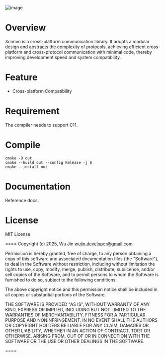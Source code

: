 ![image](https://github.com/wujin1989/Xcomm/tree/main/docs/images/Xcomm-logo.png)

# Overview
Xcomm is a cross-platform communication library. It adopts a modular design and abstracts the complexity of protocols, achieving efficient cross-platform and cross-protocol communication with minimal code, thereby improving development speed and system compatibility.

# Feature
- Cross-platform Compatibility

# Requirement
The compiler needs to support C11.


# Compile
    cmake -B out
    cmake --build out --config Release -j 8
    cmake --install out 

# Documentation
Reference docs.

# License
MIT License

====
Copyright (c) 2025, Wu Jin <wujin.developer@gmail.com>

Permission is hereby granted, free of charge, to any person obtaining a copy
of this software and associated documentation files (the "Software"), to
deal in the Software without restriction, including without limitation the
rights to use, copy, modify, merge, publish, distribute, sublicense, and/or
sell copies of the Software, and to permit persons to whom the Software is
furnished to do so, subject to the following conditions:

The above copyright notice and this permission notice shall be included in
all copies or substantial portions of the Software.

THE SOFTWARE IS PROVIDED "AS IS", WITHOUT WARRANTY OF ANY KIND, EXPRESS OR
IMPLIED, INCLUDING BUT NOT LIMITED TO THE WARRANTIES OF MERCHANTABILITY,
FITNESS FOR A PARTICULAR PURPOSE AND NONINFRINGEMENT. IN NO EVENT SHALL THE
AUTHORS OR COPYRIGHT HOLDERS BE LIABLE FOR ANY CLAIM, DAMAGES OR OTHER
LIABILITY, WHETHER IN AN ACTION OF CONTRACT, TORT OR OTHERWISE, ARISING
FROM, OUT OF OR IN CONNECTION WITH THE SOFTWARE OR THE USE OR OTHER DEALINGS
IN THE SOFTWARE.

====
